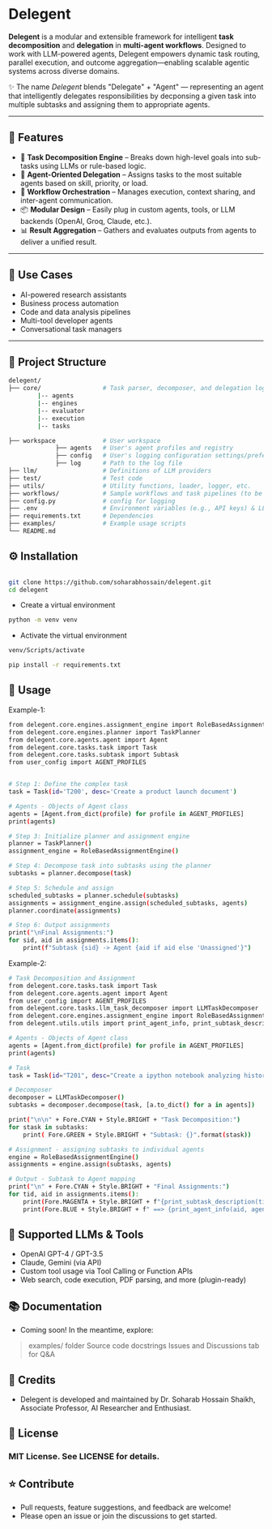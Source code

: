 
# Delegent

**Delegent** is a modular and extensible framework for intelligent **task decomposition** and **delegation** in **multi-agent workflows**. Designed to work with LLM-powered agents, Delegent empowers dynamic task routing, parallel execution, and outcome aggregation—enabling scalable agentic systems across diverse domains.

✨ The name *Delegent* blends "Delegate" + "Agent" — representing an agent that intelligently delegates responsibilities by decponsing a given task into multiple subtasks and assigning them to appropriate agents.

---

## 🚀 Features

- 🔨 **Task Decomposition Engine** – Breaks down high-level goals into sub-tasks using LLMs or rule-based logic.
- 🤖 **Agent-Oriented Delegation** – Assigns tasks to the most suitable agents based on skill, priority, or load.
- 🔄 **Workflow Orchestration** – Manages execution, context sharing, and inter-agent communication.
- 📦 **Modular Design** – Easily plug in custom agents, tools, or LLM backends (OpenAI, Groq, Claude, etc.).
- 📊 **Result Aggregation** – Gathers and evaluates outputs from agents to deliver a unified result.

---

## 🧩 Use Cases

- AI-powered research assistants
- Business process automation
- Code and data analysis pipelines
- Multi-tool developer agents
- Conversational task managers

---

## 📁 Project Structure

```bash
delegent/
├── core/                 # Task parser, decomposer, and delegation logic
        |-- agents
        |-- engines
        |-- evaluator
        |-- execution
        |-- tasks

├── workspace             # User workspace
             ├── agents   # User's agent profiles and registry
             ├── config   # User's logging configuration settings/preference
             ├── log      # Path to the log file            
├── llm/                  # Definitions of LLM providers
├── test/                 # Test code
├── utils/                # Utility functions, loader, logger, etc.
├── workflows/            # Sample workflows and task pipelines (to be added)
├── config.py             # config for logging
├── .env                  # Environment variables (e.g., API keys) & LLM configuration
├── requirements.txt      # Dependencies
├── examples/             # Example usage scripts
└── README.md


```

## ⚙️ Installation

```bash

git clone https://github.com/soharabhossain/delegent.git
cd delegent
```
- Create a virtual environment
```bash
python -m venv venv
```
- Activate the virtual environment
```bash
venv/Scripts/activate
```
```bash
pip install -r requirements.txt

```

## 🔧 Usage
Example-1:
```bash
from delegent.core.engines.assignment_engine import RoleBasedAssignmentEngine
from delegent.core.engines.planner import TaskPlanner
from delegent.core.agents.agent import Agent
from delegent.core.tasks.task import Task
from delegent.core.tasks.subtask import Subtask
from user_config import AGENT_PROFILES


# Step 1: Define the complex task
task = Task(id='T200', desc='Create a product launch document')

# Agents - Objects of Agent class
agents = [Agent.from_dict(profile) for profile in AGENT_PROFILES]
print(agents)

# Step 3: Initialize planner and assignment engine
planner = TaskPlanner()
assignment_engine = RoleBasedAssignmentEngine()

# Step 4: Decompose task into subtasks using the planner
subtasks = planner.decompose(task)

# Step 5: Schedule and assign
scheduled_subtasks = planner.schedule(subtasks)
assignments = assignment_engine.assign(scheduled_subtasks, agents)
planner.coordinate(assignments)

# Step 6: Output assignments
print("\nFinal Assignments:")
for sid, aid in assignments.items():
    print(f"Subtask {sid} -> Agent {aid if aid else 'Unassigned'}")

```

Example-2:
```bash
# Task Decomposition and Assignment
from delegent.core.tasks.task import Task
from delegent.core.agents.agent import Agent 
from user_config import AGENT_PROFILES
from delegent.core.tasks.llm_task_decomposer import LLMTaskDecomposer
from delegent.core.engines.assignment_engine import RoleBasedAssignmentEngine
from delegent.utils.utils import print_agent_info, print_subtask_description

# Agents - Objects of Agent class
agents = [Agent.from_dict(profile) for profile in AGENT_PROFILES]
print(agents)

# Task
task = Task(id="T201", desc="Create a ipython notebook analyzing historical stock data, analyze and visualize the results")

# Decomposer
decomposer = LLMTaskDecomposer()
subtasks = decomposer.decompose(task, [a.to_dict() for a in agents])

print("\n\n" + Fore.CYAN + Style.BRIGHT + "Task Decomposition:")
for stask in subtasks:
    print( Fore.GREEN + Style.BRIGHT + "Subtask: {}".format(stask))

# Assignment - assigning subtasks to individual agents
engine = RoleBasedAssignmentEngine()
assignments = engine.assign(subtasks, agents)

# Output - Subtask to Agent mapping
print("\n" + Fore.CYAN + Style.BRIGHT + "Final Assignments:")
for tid, aid in assignments.items():
    print(Fore.MAGENTA + Style.BRIGHT + f"{print_subtask_description(tid, subtasks)}")
    print(Fore.BLUE + Style.BRIGHT + f" ==> {print_agent_info(aid, agents)}" )

```


## 🔌 Supported LLMs & Tools
- OpenAI GPT-4 / GPT-3.5
- Claude, Gemini (via API)
- Custom tool usage via Tool Calling or Function APIs
- Web search, code execution, PDF parsing, and more (plugin-ready)


## 📚 Documentation
- Coming soon! In the meantime, explore:
 > examples/ folder
 > Source code docstrings
 > Issues and Discussions tab for Q&A


## 🧠 Credits 
 - Delegent is developed and maintained by Dr. Soharab Hossain Shaikh, Associate Professor, AI Researcher and Enthusiast.


## 📜 License
### MIT License. See LICENSE for details.

## ⭐️ Contribute
 - Pull requests, feature suggestions, and feedback are welcome!
 - Please open an issue or join the discussions to get started.


